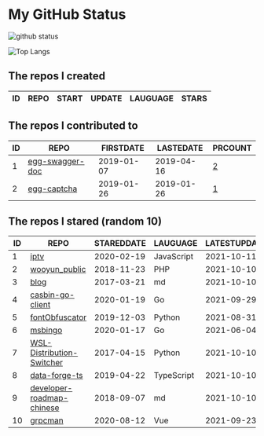 # My GitHub Status

<img src="https://github-readme-stats-1.yihong0618.vercel.app/api?username=jc-lathander&show_icons=true&&&hide_title=true&count_private=true" alt="github status" />

![Top Langs](https://github-readme-stats-1.yihong0618.vercel.app/api/top-langs/?username=jc-lathander&layout=compact)

<!--START_SECTION:my_github-->
## The repos I created
| ID | REPO | START | UPDATE | LAUGUAGE | STARS |
|----|------|-------|--------|----------|-------|

## The repos I contributed to
| ID |                                REPO                                | FIRSTDATE  | LASTEDATE  |                                          PRCOUNT                                           |
|----|--------------------------------------------------------------------|------------|------------|--------------------------------------------------------------------------------------------|
|  1 | [egg-swagger-doc](https://github.com/Yanshijie-EL/egg-swagger-doc) | 2019-01-07 | 2019-04-16 | [2](https://github.com/Yanshijie-EL/egg-swagger-doc/pulls?q=is%3Apr+author%3Ajc-lathander) |
|  2 | [egg-captcha](https://github.com/Raoul1996/egg-captcha)            | 2019-01-26 | 2019-01-26 | [1](https://github.com/Raoul1996/egg-captcha/pulls?q=is%3Apr+author%3Ajc-lathander)        |

## The repos I stared (random 10)
| ID |                                        REPO                                        | STAREDDATE |  LAUGUAGE  | LATESTUPDATE |
|----|------------------------------------------------------------------------------------|------------|------------|--------------|
|  1 | [iptv](https://github.com/iptv-org/iptv)                                           | 2020-02-19 | JavaScript | 2021-10-11   |
|  2 | [wooyun_public](https://github.com/hanc00l/wooyun_public)                          | 2018-11-23 | PHP        | 2021-10-10   |
|  3 | [blog](https://github.com/fouber/blog)                                             | 2017-03-21 | md         | 2021-10-10   |
|  4 | [casbin-go-client](https://github.com/casbin/casbin-go-client)                     | 2020-01-19 | Go         | 2021-09-29   |
|  5 | [fontObfuscator](https://github.com/solarhell/fontObfuscator)                      | 2019-12-03 | Python     | 2021-08-31   |
|  6 | [msbingo](https://github.com/khoad/msbingo)                                        | 2020-01-17 | Go         | 2021-06-04   |
|  7 | [WSL-Distribution-Switcher](https://github.com/RoliSoft/WSL-Distribution-Switcher) | 2017-04-15 | Python     | 2021-10-10   |
|  8 | [data-forge-ts](https://github.com/data-forge/data-forge-ts)                       | 2019-04-22 | TypeScript | 2021-10-10   |
|  9 | [developer-roadmap-chinese](https://github.com/goodjack/developer-roadmap-chinese) | 2018-09-07 | md         | 2021-10-10   |
| 10 | [grpcman](https://github.com/grpcman/grpcman)                                      | 2020-08-12 | Vue        | 2021-09-23   |

<!--END_SECTION:my_github-->
